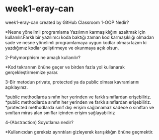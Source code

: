 # week1-eray-can
week1-eray-can created by GitHub Classroom
1-OOP Nedir?

*Nesne yönelimli programlama Yazılımın karmaşıklığını azaltmak için kullanılır.Farklı bir yazılımcı koda baktığı zaman kod karmaşıklığı olmadan sade ve nesne yönelimli programlamaya uygun kodlar olması lazım ki yazdığımız kodlar geliştirmeye ve okunmaya açık olsun.

2-Polymorphism ne amaçlı kullanılır? 

*Kod tekrarının önüne geçer ve birden fazla yol kullanarak gerçekleştirmemize yarar.

3-Bir metodun private, protected ya da public olması kavramlarını açıklayınız.

*public methodlarda sınıfın her yerinden ve farklı sınıflardan erişebiliriz.
*public methodlarda sınıfın her yerinden ve farklı sınıflardan erişebiliriz.
*protected methodlarda sınıf dışı erişim sağlanamaz sadece o sınıftan ve sınıftan miras alan sınıflar içinden erişim sağlayabiliriz


4-(Abstraction) Soyutlama nedir?

*Kullanıcıdan gereksiz ayrıntıları gizleyerek karışıklığın önüne geçmektir.
